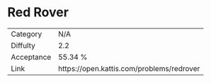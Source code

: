 # Red Rover

<table>
    <tr>
        <td>Category</td>
        <td>N/A</td>
    </tr>
    <tr>
        <td>Diffulty</td>
        <td>2.2</td>
    </tr>
    <tr>
        <td>Acceptance</td>
        <td>55.34 %</td>
    </tr>
    <tr>
        <td>Link</td>
        <td>https://open.kattis.com/problems/redrover</td>
    </tr>
</table>